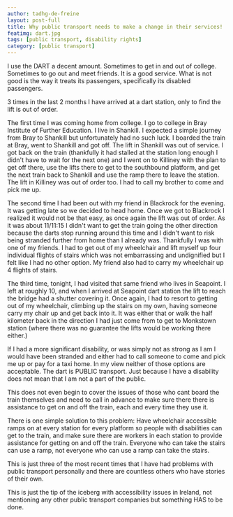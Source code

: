 ```yaml
---
author: tadhg-de-freine
layout: post-full
title: Why public transport needs to make a change in their services!
featimg: dart.jpg
tags: [public transport, disability rights]
category: [public transport]
---
```

I use the DART a decent amount. Sometimes to get in and out of college. Sometimes to go out
and meet friends. It is a good service. What is not good is the way it treats its passengers,
specifically its disabled passengers.

  
3 times in the last 2 months I have arrived at a dart station, only to find the lift is out of order.


The first time I was coming home from college. I go to college in Bray Institute of Further
Education. I live in Shankill. I expected a simple journey from Bray to Shankill but unfortunately
had no such luck. I boarded the train at Bray, went to Shankill and got off. The lift in Shankill was
out of service. I got back on the train (thankfully it had stalled at the station long enough I didn't
have to wait for the next one) and I went on to Killiney with the plan to get off there, use the lifts
there to get to the southbound platform, and get the next train back to Shankill and use the ramp
there to leave the station. The lift in Killiney was out of order too. I had to call my brother to come
and pick me up.


The second time I had been out with my friend in Blackrock for the evening. It was getting late so
we decided to head home. Once we got to Blackrock I realized it would not be that easy, as once
again the lift was out of order. As it was about 11/11:15 I didn't want to get the train going the
other direction because the darts stop running around this time and I didn't want to risk being
stranded further from home than I already was. Thankfully I was with one of my friends. I had to
get out of my wheelchair and lift myself up four individual flights of stairs which was not
embarrassing and undignified but I felt like I had no other option. My friend also had to carry my
wheelchair up 4 flights of stairs.


The third time, tonight, I had visited that same friend who lives in Seapoint. I left at roughly 10,
and when I arrived at Seapoint dart station the lift to reach the bridge had a shutter covering it.
Once again, I had to resort to getting out of my wheelchair, climbing up the stairs on my own,
having someone carry my chair up and get back into it. It was either that or walk the half kilometer
back in the direction I had just come from to get to Monkstown station (where there was no
guarantee the lifts would be working there either.)


If I had a more significant disability, or was simply not as strong as I am I would have been
stranded and either had to call someone to come and pick me up or pay for a taxi home. In my
view neither of those options are acceptable. The dart is PUBLIC transport. Just because I have a
disability does not mean that I am not a part of the public.


This does not even begin to cover the issues of those who cant board the train themselves and
need to call in advance to make sure there there is assistance to get on and off the train, each and
every time they use it.


There is one simple solution to this problem: Have wheelchair accessible ramps on at every station
for every platform so people with disabilities can get to the train, and make sure there are workers
in each station to provide assistance for getting on and off the train. Everyone who can take the
stairs can use a ramp, not everyone who can use a ramp can take the stairs.


This is just three of the most recent times that I have had problems with public transport
personally and there are countless others who have stories of their own.


This is just the tip of the iceberg with accessibility issues in Ireland, not mentioning any other
public transport companies but something HAS to be done.
